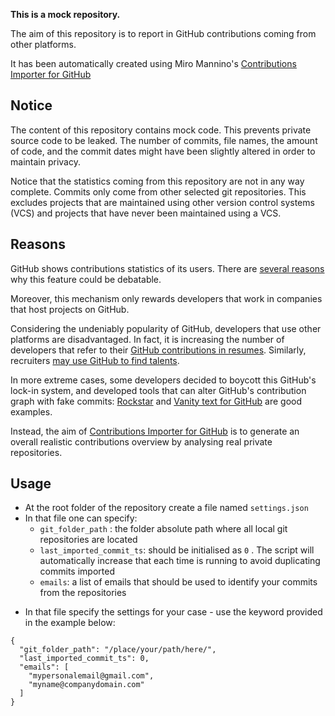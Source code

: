**This is a mock repository.** 

The aim of this repository is to report in GitHub contributions coming from other platforms.

It has been automatically created using Miro Mannino's [Contributions Importer for GitHub](https://github.com/miromannino/contributions-importer-for-github)

## Notice

The content of this repository contains mock code. This prevents private source code to be leaked. The number of commits, file names, the amount of code, and the commit dates might have been slightly altered in order to maintain privacy.

Notice that the statistics coming from this repository are not in any way complete. Commits only come from other selected git repositories. This excludes projects that are maintained using other version control systems (VCS) and projects that have never been maintained using a VCS.

## Reasons

GitHub shows contributions statistics of its users. There are [several reasons](https://github.com/isaacs/github/issues/627) why this feature could be debatable.

Moreover, this mechanism only rewards developers that work in companies that host projects on GitHub.

Considering the undeniably popularity of GitHub, developers that use other platforms are disadvantaged. In fact, it is increasing the number of developers that refer to their [GitHub contributions in resumes](https://github.com/resume/resume.github.com). Similarly, recruiters [may use GitHub to find talents](https://www.socialtalent.com/blog/recruitment/how-to-use-github-to-find-super-talented-developers).

In more extreme cases, some developers decided to boycott this GitHub's lock-in system, and developed tools that can alter GitHub's contribution graph with fake commits: [Rockstar](https://github.com/avinassh/rockstar) and [Vanity text for GitHub](https://github.com/ihabunek/github-vanity) are good examples. 

Instead, the aim of [Contributions Importer for GitHub](https://github.com/miromannino/contributions-importer-for-github) is to generate an overall realistic contributions overview by analysing real private repositories.

## Usage

* At the root folder of the repository create a file named `settings.json`
* In that file one can specify:
  * `git_folder_path` : the folder absolute path where all local git repositories are located
  * `last_imported_commit_ts`: should be initialised as `0` . The script will automatically increase that each time is running to avoid duplicating commits imported
  * `emails`: a list of emails that should be used to identify your commits from the repositories
- In that file specify the settings for your case - use the keyword provided in the example below:
```
{
  "git_folder_path": "/place/your/path/here/",
  "last_imported_commit_ts": 0,
  "emails": [
    "mypersonalemail@gmail.com",
    "myname@companydomain.com"
  ]
}
```